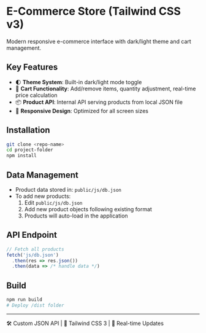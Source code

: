 # E-Commerce Store (Tailwind CSS v3)

Modern responsive e-commerce interface with dark/light theme and cart management.

## Key Features
- 🌓 **Theme System**: Built-in dark/light mode toggle
- 🛒 **Cart Functionality**: Add/remove items, quantity adjustment, real-time price calculation
- 📦 **Product API**: Internal API serving products from local JSON file
- 📱 **Responsive Design**: Optimized for all screen sizes

## Installation
```bash
git clone <repo-name>
cd project-folder
npm install
```

## Data Management
- Product data stored in: `public/js/db.json`
- To add new products:
  1. Edit `public/js/db.json` 
  2. Add new product objects following existing format
  3. Products will auto-load in the application

## API Endpoint
```js
// Fetch all products
fetch('js/db.json')
  .then(res => res.json())
  .then(data => /* handle data */)
```

## Build
```bash
npm run build
# Deploy /dist folder
```

---

🛠️ Custom JSON API | 🎨 Tailwind CSS 3 | 🔄 Real-time Updates